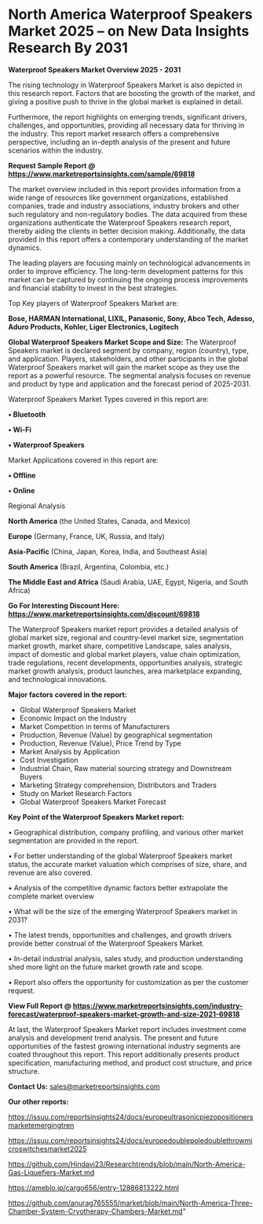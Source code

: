 # North America Waterproof Speakers Market 2025 – on New Data Insights Research By 2031

<Strong> Waterproof Speakers Market Overview 2025 - 2031</strong>

The rising technology in Waterproof Speakers Market is also depicted in this research report. Factors that are boosting the growth of the market, and giving a positive push to thrive in the global market is explained in detail.

Furthermore, the report highlights on emerging trends, significant drivers, challenges, and opportunities, providing all necessary data for thriving in the industry. This report market research offers a comprehensive perspective, including an in-depth analysis of the present and future scenarios within the industry.

<strong>Request Sample Report @ <a href=https://www.marketreportsinsights.com/sample/69818>https://www.marketreportsinsights.com/sample/69818</a></strong>

The market overview included in this report provides information from a wide range of resources like government organizations, established companies, trade and industry associations, industry brokers and other such regulatory and non-regulatory bodies. The data acquired from these organizations authenticate the Waterproof Speakers research report, thereby aiding the clients in better decision making. Additionally, the data provided in this report offers a contemporary understanding of the market dynamics.

The leading players are focusing mainly on technological advancements in order to improve efficiency. The long-term development patterns for this market can be captured by continuing the ongoing process improvements and financial stability to invest in the best strategies.

Top Key players of Waterproof Speakers Market are:

<strong>Bose, HARMAN International, LIXIL, Panasonic, Sony, Abco Tech, Adesso, Aduro Products, Kohler, Liger Electronics, Logitech</strong>

<strong><b>Global Waterproof Speakers Market Scope and Size:</b></strong>
The Waterproof Speakers market is declared segment by company, region (country), type, and application. Players, stakeholders, and other participants in the global Waterproof Speakers market will gain the market scope as they use the report as a powerful resource. The segmental analysis focuses on revenue and product by type and application and the forecast period of 2025-2031.

Waterproof Speakers Market Types covered in this report are:

<strong>• Bluetooth

• Wi-Fi

• Waterproof Speakers</strong>

Market Applications covered in this report are:

<strong>• Offline

• Online</strong> 

Regional Analysis

<strong>North America</strong> (the United States, Canada, and Mexico)

<strong>Europe</strong> (Germany, France, UK, Russia, and Italy)

<strong>Asia-Pacific</strong> (China, Japan, Korea, India, and Southeast Asia)

<strong>South America</strong> (Brazil, Argentina, Colombia, etc.)

<strong>The Middle East and Africa</strong> (Saudi Arabia, UAE, Egypt, Nigeria, and South Africa)

<strong>Go For Interesting Discount Here: <a href=https://www.marketreportsinsights.com/discount/69818>https://www.marketreportsinsights.com/discount/69818</a></strong>

The Waterproof Speakers market report provides a detailed analysis of global market size, regional and country-level market size, segmentation market growth, market share, competitive Landscape, sales analysis, impact of domestic and global market players, value chain optimization, trade regulations, recent developments, opportunities analysis, strategic market growth analysis, product launches, area marketplace expanding, and technological innovations.

<strong><b>Major factors covered in the report:</b></strong>
<ul>
  <li>Global Waterproof Speakers Market </li>
  <li>Economic Impact on the Industry</li>
  <li>Market Competition in terms of Manufacturers</li>
  <li>Production, Revenue (Value) by geographical segmentation</li>
  <li>Production, Revenue (Value), Price Trend by Type</li>
  <li>Market Analysis by Application</li>
  <li>Cost Investigation</li>
  <li>Industrial Chain, Raw material sourcing strategy and Downstream Buyers</li>
  <li>Marketing Strategy comprehension, Distributors and Traders</li>
  <li>Study on Market Research Factors</li>
  <li>Global Waterproof Speakers Market Forecast</li>
</ul>

<strong><b>Key Point of the Waterproof Speakers Market report:</b></strong>

• Geographical distribution, company profiling, and various other market segmentation are provided in the report.

• For better understanding of the global Waterproof Speakers market status, the accurate market valuation which comprises of size, share, and revenue are also covered.

• Analysis of the competitive dynamic factors better extrapolate the complete market overview

• What will be the size of the emerging Waterproof Speakers market in 2031?

• The latest trends, opportunities and challenges, and growth drivers provide better construal of the Waterproof Speakers Market.

• In-detail industrial analysis, sales study, and production understanding shed more light on the future market growth rate and scope.

• Report also offers the opportunity for customization as per the customer request.

<strong><b>View Full Report @ <a href=https://www.marketreportsinsights.com/industry-forecast/waterproof-speakers-market-growth-and-size-2021-69818>https://www.marketreportsinsights.com/industry-forecast/waterproof-speakers-market-growth-and-size-2021-69818</a></b></strong>


At last, the Waterproof Speakers Market report includes investment come analysis and development trend analysis. The present and future opportunities of the fastest growing international industry segments are coated throughout this report. This report additionally presents product specification, manufacturing method, and product cost structure, and price structure.

<strong>Contact Us:</strong>
sales@marketreportsinsights.com

<strong>Our other reports:</strong>

<a href=https://issuu.com/reportsinsights24/docs/europeultrasonicpiezopositionersmarketemergingtren>https://issuu.com/reportsinsights24/docs/europeultrasonicpiezopositionersmarketemergingtren</a>

<a href=https://issuu.com/reportsinsights24/docs/europedoublepoledoublethrowmicroswitchesmarket2025>https://issuu.com/reportsinsights24/docs/europedoublepoledoublethrowmicroswitchesmarket2025</a>

<a href=https://github.com/Hindavi23/Researchtrends/blob/main/North-America-Gas-Liquefiers-Market.md>https://github.com/Hindavi23/Researchtrends/blob/main/North-America-Gas-Liquefiers-Market.md</a>

<a href=https://ameblo.jp/cargo656/entry-12886813222.html>https://ameblo.jp/cargo656/entry-12886813222.html</a>

<a href=https://github.com/anurag765555/market/blob/main/North-America-Three-Chamber-System-Cryotherapy-Chambers-Market.md>https://github.com/anurag765555/market/blob/main/North-America-Three-Chamber-System-Cryotherapy-Chambers-Market.md</a>"
